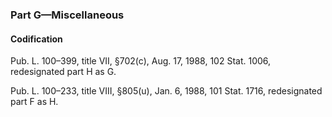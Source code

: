 ### Part G—Miscellaneous ###

#### Codification ####

Pub. L. 100–399, title VII, §702(c), Aug. 17, 1988, 102 Stat. 1006, redesignated part H as G.

Pub. L. 100–233, title VIII, §805(u), Jan. 6, 1988, 101 Stat. 1716, redesignated part F as H.